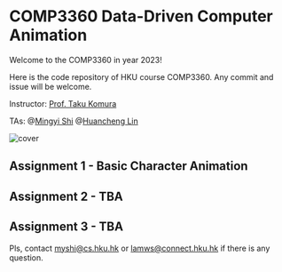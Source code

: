 # COMP3360 Data-Driven Computer Animation

Welcome to the COMP3360 in year 2023! 

Here is the code repository of HKU course COMP3360. Any commit and issue will be welcome. 

Instructor: [Prof. Taku Komura](https://www.cs.hku.hk/index.php/people/academic-staff/taku)

TAs: @[Mingyi Shi](https://rubbly.cn)  @[Huancheng Lin](https://github.com/LamWS) 

![cover](https://user-images.githubusercontent.com/7709951/212983788-cf6feaed-c81c-4b99-8638-d7cf2a8f9328.jpg)

## Assignment 1 - Basic Character Animation


## Assignment 2 - TBA

## Assignment 3 - TBA


Pls, contact myshi@cs.hku.hk or lamws@connect.hku.hk if there is any question.